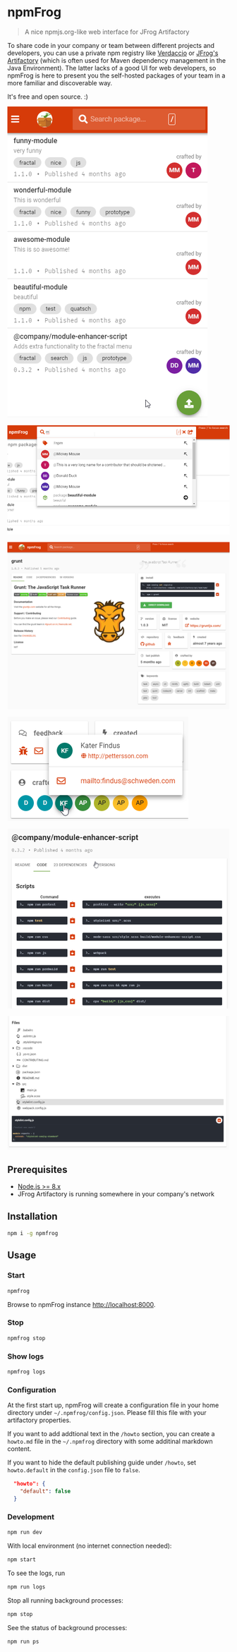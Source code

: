 # npmFrog

> A nice npmjs.org-like web interface for JFrog Artifactory

To share code in your company or team between different projects and developers, you can use a private npm registry like [Verdaccio](https://verdaccio.org/) or [JFrog's Artifactory](https://www.jfrog.com/confluence/display/RTF/Npm+Registry) (which is often used for Maven dependency management in the Java Environment).
The latter lacks of a good UI for web developers, so npmFrog is here to present you the self-hosted packages of your team in a more familiar and discoverable way.

It's free and open source. :)

![Screenshot](art/screenshot-list.png)

![Screenshot](art/screenshot-search.png)

![Screenshot](art/screenshot-detail.png)

![Screenshot](art/screenshot-crafter.png)

![Screenshot](art/screenshot-scripts.png)

![Screenshot](art/screenshot-files.png)

## Prerequisites

- [Node.js >= 8.x](https://nodejs.org/en/download/)
- JFrog Artifactory is running somewhere in your company's network

## Installation

```bash
npm i -g npmfrog
```

## Usage

### Start

```bash
npmfrog
```

Browse to npmFrog instance [http://localhost:8000](http://localhost:8000).

### Stop

```bash
npmfrog stop
```

### Show logs

```bash
npmfrog logs
```

### Configuration

At the first start up, npmFrog will create a configuration file in your home directory under `~/.npmfrog/config.json`. Please fill this file with your artifactory properties.

If you want to add addtional text in the `/howto` section, you can create a `howto.md` file in the `~/.npmfrog` directory with some additinal markdown content.

If you want to hide the default publishing guide under `/howto`, set `howto.default` in the `config.json` file to `false`.

```json
  "howto": {
    "default": false
  }
```

### Development

```bash
npm run dev
```

With local environment (no internet connection needed):

```bash
npm start
```

To see the logs, run

```bash
npm run logs
```

Stop all running background processes:

```bash
npm stop
```

See the status of background processes:

```bash
npm run ps
```

